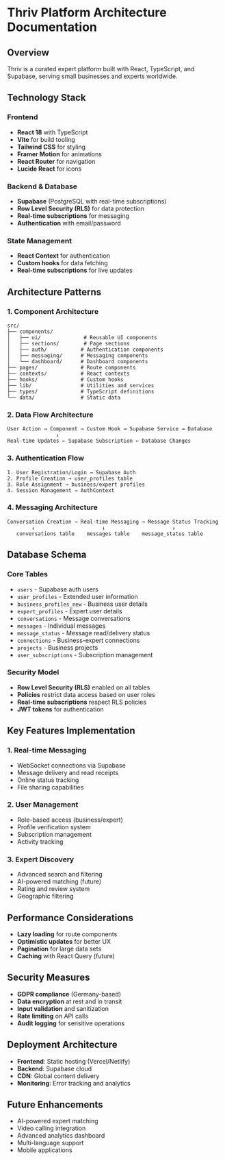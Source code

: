 # Thriv Platform Architecture Documentation

## Overview
Thriv is a curated expert platform built with React, TypeScript, and Supabase, serving small businesses and experts worldwide.

## Technology Stack

### Frontend
- **React 18** with TypeScript
- **Vite** for build tooling
- **Tailwind CSS** for styling
- **Framer Motion** for animations
- **React Router** for navigation
- **Lucide React** for icons

### Backend & Database
- **Supabase** (PostgreSQL with real-time subscriptions)
- **Row Level Security (RLS)** for data protection
- **Real-time subscriptions** for messaging
- **Authentication** with email/password

### State Management
- **React Context** for authentication
- **Custom hooks** for data fetching
- **Real-time subscriptions** for live updates

## Architecture Patterns

### 1. Component Architecture
```
src/
├── components/
│   ├── ui/              # Reusable UI components
│   ├── sections/        # Page sections
│   ├── auth/           # Authentication components
│   ├── messaging/      # Messaging components
│   └── dashboard/      # Dashboard components
├── pages/              # Route components
├── contexts/           # React contexts
├── hooks/              # Custom hooks
├── lib/                # Utilities and services
├── types/              # TypeScript definitions
└── data/               # Static data
```

### 2. Data Flow Architecture
```
User Action → Component → Custom Hook → Supabase Service → Database
                ↓
Real-time Updates ← Supabase Subscription ← Database Changes
```

### 3. Authentication Flow
```
1. User Registration/Login → Supabase Auth
2. Profile Creation → user_profiles table
3. Role Assignment → business/expert profiles
4. Session Management → AuthContext
```

### 4. Messaging Architecture
```
Conversation Creation → Real-time Messaging → Message Status Tracking
        ↓                      ↓                      ↓
   conversations table    messages table    message_status table
```

## Database Schema

### Core Tables
- `users` - Supabase auth users
- `user_profiles` - Extended user information
- `business_profiles_new` - Business user details
- `expert_profiles` - Expert user details
- `conversations` - Message conversations
- `messages` - Individual messages
- `message_status` - Message read/delivery status
- `connections` - Business-expert connections
- `projects` - Business projects
- `user_subscriptions` - Subscription management

### Security Model
- **Row Level Security (RLS)** enabled on all tables
- **Policies** restrict data access based on user roles
- **Real-time subscriptions** respect RLS policies
- **JWT tokens** for authentication

## Key Features Implementation

### 1. Real-time Messaging
- WebSocket connections via Supabase
- Message delivery and read receipts
- Online status tracking
- File sharing capabilities

### 2. User Management
- Role-based access (business/expert)
- Profile verification system
- Subscription management
- Activity tracking

### 3. Expert Discovery
- Advanced search and filtering
- AI-powered matching (future)
- Rating and review system
- Geographic filtering

## Performance Considerations
- **Lazy loading** for route components
- **Optimistic updates** for better UX
- **Pagination** for large data sets
- **Caching** with React Query (future)

## Security Measures
- **GDPR compliance** (Germany-based)
- **Data encryption** at rest and in transit
- **Input validation** and sanitization
- **Rate limiting** on API calls
- **Audit logging** for sensitive operations

## Deployment Architecture
- **Frontend**: Static hosting (Vercel/Netlify)
- **Backend**: Supabase cloud
- **CDN**: Global content delivery
- **Monitoring**: Error tracking and analytics

## Future Enhancements
- AI-powered expert matching
- Video calling integration
- Advanced analytics dashboard
- Multi-language support
- Mobile applications